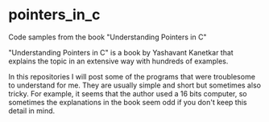# pointers_in_c
Code samples from the book "Understanding Pointers in C"

"Understanding Pointers in C" is a book by Yashavant Kanetkar that explains the topic in an extensive way with hundreds of examples. 

In this repositories I will post some of the programs that were troublesome to understand for me. They are usually simple and short but sometimes also tricky. For example, it seems that the author used a 16 bits computer, so sometimes the explanations in the book seem odd if you don't keep this detail in mind.

